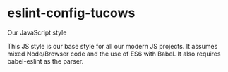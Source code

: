 # eslint-config-tucows
Our JavaScript style

This JS style is our base style for all our modern JS projects. It assumes mixed Node/Browser code and the use of ES6 with Babel. 
It also requires babel-eslint as the parser.
